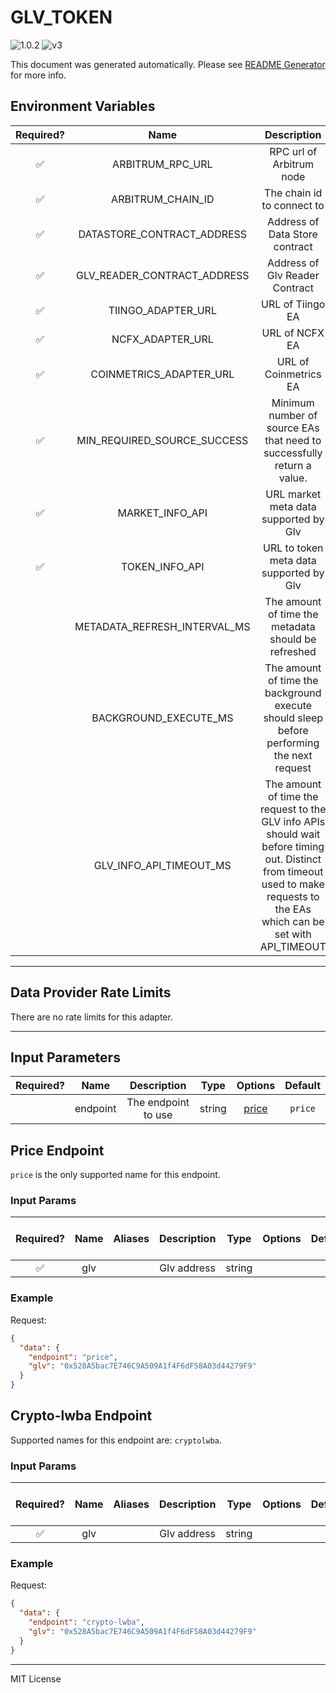 # GLV_TOKEN

![1.0.2](https://img.shields.io/github/package-json/v/smartcontractkit/external-adapters-js?filename=packages/composites/glv-token/package.json) ![v3](https://img.shields.io/badge/framework%20version-v3-blueviolet)

This document was generated automatically. Please see [README Generator](../../scripts#readme-generator) for more info.

## Environment Variables

| Required? |             Name             |                                                                                 Description                                                                                 |  Type  | Options |                   Default                    |
| :-------: | :--------------------------: | :-------------------------------------------------------------------------------------------------------------------------------------------------------------------------: | :----: | :-----: | :------------------------------------------: |
|    ✅     |       ARBITRUM_RPC_URL       |                                                                          RPC url of Arbitrum node                                                                           | string |         |                                              |
|    ✅     |      ARBITRUM_CHAIN_ID       |                                                                         The chain id to connect to                                                                          | number |         |                   `42161`                    |
|    ✅     |  DATASTORE_CONTRACT_ADDRESS  |                                                                       Address of Data Store contract                                                                        | string |         | `0xFD70de6b91282D8017aA4E741e9Ae325CAb992d8` |
|    ✅     | GLV_READER_CONTRACT_ADDRESS  |                                                                       Address of Glv Reader Contract                                                                        | string |         | `0x6a9505D0B44cFA863d9281EA5B0b34cB36243b45` |
|    ✅     |      TIINGO_ADAPTER_URL      |                                                                              URL of Tiingo EA                                                                               | string |         |                                              |
|    ✅     |       NCFX_ADAPTER_URL       |                                                                               URL of NCFX EA                                                                                | string |         |                                              |
|    ✅     |   COINMETRICS_ADAPTER_URL    |                                                                            URL of Coinmetrics EA                                                                            | string |         |                                              |
|    ✅     | MIN_REQUIRED_SOURCE_SUCCESS  |                                                   Minimum number of source EAs that need to successfully return a value.                                                    | number |         |                     `2`                      |
|    ✅     |       MARKET_INFO_API        |                                                                    URL market meta data supported by Glv                                                                    | string |         |  `https://arbitrum-api.gmxinfra.io/markets`  |
|    ✅     |        TOKEN_INFO_API        |                                                                   URL to token meta data supported by Glv                                                                   | string |         |  `https://arbitrum-api.gmxinfra.io/tokens`   |
|           | METADATA_REFRESH_INTERVAL_MS |                                                             The amount of time the metadata should be refreshed                                                             | number |         |                  `10800000`                  |
|           |    BACKGROUND_EXECUTE_MS     |                                          The amount of time the background execute should sleep before performing the next request                                          | number |         |                   `10000`                    |
|           |   GLV_INFO_API_TIMEOUT_MS    | The amount of time the request to the GLV info APIs should wait before timing out. Distinct from timeout used to make requests to the EAs which can be set with API_TIMEOUT | number |         |                   `10000`                    |

---

## Data Provider Rate Limits

There are no rate limits for this adapter.

---

## Input Parameters

| Required? |   Name   |     Description     |  Type  |         Options          | Default |
| :-------: | :------: | :-----------------: | :----: | :----------------------: | :-----: |
|           | endpoint | The endpoint to use | string | [price](#price-endpoint) | `price` |

## Price Endpoint

`price` is the only supported name for this endpoint.

### Input Params

| Required? | Name | Aliases | Description |  Type  | Options | Default | Depends On | Not Valid With |
| :-------: | :--: | :-----: | :---------: | :----: | :-----: | :-----: | :--------: | :------------: |
|    ✅     | glv  |         | Glv address | string |         |         |            |                |

### Example

Request:

```json
{
  "data": {
    "endpoint": "price",
    "glv": "0x528A5bac7E746C9A509A1f4F6dF58A03d44279F9"
  }
}
```

## Crypto-lwba Endpoint

Supported names for this endpoint are: `cryptolwba`.

### Input Params

| Required? | Name | Aliases | Description |  Type  | Options | Default | Depends On | Not Valid With |
| :-------: | :--: | :-----: | :---------: | :----: | :-----: | :-----: | :--------: | :------------: |
|    ✅     | glv  |         | Glv address | string |         |         |            |                |

### Example

Request:

```json
{
  "data": {
    "endpoint": "crypto-lwba",
    "glv": "0x528A5bac7E746C9A509A1f4F6dF58A03d44279F9"
  }
}
```

---

MIT License
